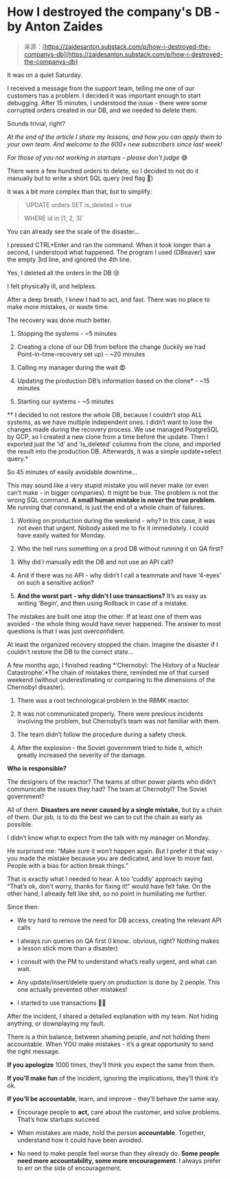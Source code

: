 <!--yml
category: 未分类
date: 2024-05-27 14:24:26
-->

# How I destroyed the company's DB - by Anton Zaides

> 来源：[https://zaidesanton.substack.com/p/how-i-destroyed-the-companys-db](https://zaidesanton.substack.com/p/how-i-destroyed-the-companys-db)

It was on a quiet Saturday.

I received a message from the support team, telling me one of our customers has a problem. I decided it was important enough to start debugging. After 15 minutes, I understood the issue - there were some corrupted orders created in our DB, and we needed to delete them.

Sounds trivial, right?

*At the end of the article I share my lessons, and how you can apply them to your own team. And welcome to the 600+ new subscribers since last week!*

*For those of you not working in startups - please don’t judge* 😅

There were a few hundred orders to delete, so I decided to not do it manually but to write a short SQL query (red flag 🚩)

It was a bit more complex than that, but to simplify:

> `UPDATE orders
> SET is_deleted = true
> 
> WHERE id in (1, 2, 3)`

You can already see the scale of the disaster…

I pressed CTRL+Enter and ran the command. When it took longer than a second, I understood what happened. The program I used (DBeaver) saw the empty 3rd line, and ignored the 4th line.

Yes, I deleted all the orders in the DB 😢

I felt physically ill, and helpless.

After a deep breath, I knew I had to act, and fast. There was no place to make more mistakes, or waste time.

The recovery was done much better.

1.  Stopping the systems - ~5 minutes

2.  Creating a clone of our DB from before the change (luckily we had Point-in-time-recovery set up) - ~20 minutes

3.  Calling my manager during the wait 😨

4.  Updating the production DB’s information based on the clone* - ~15 minutes

5.  Starting our systems - ~5 minutes

** I decided to not restore the whole DB, because I couldn’t stop ALL systems, as we have multiple independent ones. I didn’t want to lose the changes made during the recovery process. We use managed PostgreSQL by GCP, so I created a new clone from a time before the update. Then I exported just the ‘id’ and ‘is_deleted’ columns from the clone, and imported the result into the production DB. Afterwards, it was a simple update+select query.*

So 45 minutes of easily avoidable downtime…

This may sound like a very stupid mistake you will never make (or even can’t make - in bigger companies). It might be true. The problem is not the wrong SQL command. **A small human mistake is never the true problem**. Me running that command, is just the end of a whole chain of failures.

1.  Working on production during the weekend - why? In this case, it was not even that urgent. Nobody asked me to fix it immediately. I could have easily waited for Monday.

2.  Who the hell runs something on a prod DB without running it on QA first?

3.  Why did I manually edit the DB and not use an API call?

4.  And if there was no API - why didn’t I call a teammate and have ‘4-eyes’ on such a sensitive action?

5.  **And the worst part - why didn’t I use transactions?** It’s as easy as writing ‘Begin’, and then using Rollback in case of a mistake.

The mistakes are built one atop the other. If at least one of them was avoided - the whole thing would have never happened. The answer to most questions is that I was just overconfident.

At least the organized recovery stopped the chain. Imagine the disaster if I couldn’t restore the DB to the correct state…

A few months ago, I finished reading *‘Chernobyl: The History of a Nuclear Catastrophe’.*The chain of mistakes there, reminded me of that cursed weekend (without underestimating or comparing to the dimensions of the Chernobyl disaster).

1.  There was a root technological problem in the RBMK reactor.

2.  It was not communicated properly. There were previous incidents involving the problem, but Chernobyl’s team was not familiar with them.

3.  The team didn’t follow the procedure during a safety check.

4.  After the explosion - the Soviet government tried to hide it, which greatly increased the severity of the damage.

**Who is responsible?**

The designers of the reactor? The teams at other power plants who didn’t communicate the issues they had? The team at Chernobyl? The Soviet government?

All of them. **Disasters are never caused by a single mistake,** but by a chain of them. Our job, is to do the best we can to cut the chain as early as possible.

I didn’t know what to expect from the talk with my manager on Monday.

He surprised me: “Make sure it won’t happen again. But I prefer it that way - you made the mistake because you are dedicated, and love to move fast. People with a bias for action break things.”

That is exactly what I needed to hear. A too ‘cuddly’ approach saying “That’s ok, don’t worry, thanks for fixing it!” would have felt fake. On the other hand, I already felt like shit, so no point in humiliating me further.

Since then:

*   We try hard to remove the need for DB access, creating the relevant API calls

*   I always run queries on QA first (I know.. obvious, right? Nothing makes a lesson stick more than a disaster)

*   I consult with the PM to understand what’s really urgent, and what can wait.

*   Any update/insert/delete query on production is done by 2 people. This one actually prevented other mistakes!

*   I started to use transactions 🤦‍♂️

After the incident, I shared a detailed explanation with my team. Not hiding anything, or downplaying my fault.

There is a thin balance, between shaming people, and not holding them accountable. When YOU make mistakes - it’s a great opportunity to send the right message.

**If you apologize** 1000 times, they’ll think you expect the same from them.

**If you’ll make fun** of the incident, ignoring the implications, they’ll think it’s ok.

**If you’ll be accountable**, learn, and improve - they’ll behave the same way.

*   Encourage people to **act,** care about the customer, and solve problems. That’s how startups succeed.

*   When mistakes are made, hold the person **accountable**. Together, understand how it could have been avoided.

*   No need to make people feel worse than they already do. **Some people need more accountability, some more encouragement**. I always prefer to err on the side of encouragement.